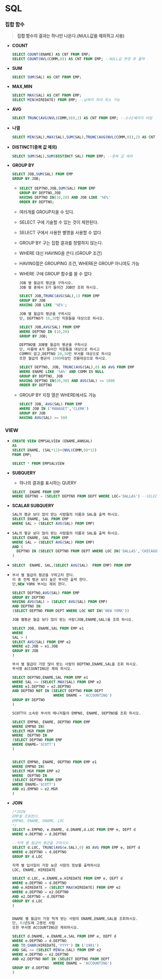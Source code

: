 # SQL

### 집합 함수

> **집합 함수의 결과는 하나만 나온다.(NULL값을 제외하고 사용)** 

* **COUNT**

  ```sql
  SELECT COUNT(ENAME) AS CNT FROM EMP;
  SELECT COUNT(NVL(COMM,0)) AS CNT FROM EMP; --NULL값 변경 후 출력
  ```

* **SUM**

  ```sql
  SELECT SUM(SAL) AS CNT FROM EMP;
  ```

* **MAX,MIN**

  ```sql
  SELECT MAX(SAL) AS CNT FROM EMP;
  SELECT MIN(HIREDATE) FROM EMP; --날짜의 최대 최소 가능
  ```

* **AVG**

  ```sql
  SELECT TRUNC(AVG(NVL(COMM,0)),2) AS CNT FROM EMP; --소수2째자리 버림
  ```

  

* **나열**

  ```sql
  SELECT MIN(SAL),MAX(SAL),SUM(SAL),TRUNC(AVG(NVL(COMM,0)),2) AS CNT FROM EMP;
  ```

* **DISTINCT(중복 값 제외)**

  ```sql
  SELECT SUM(SAL),SUM(DISTINCT SAL) FROM EMP; --중복 값 제외
  ```

* **GROUP BY**

  ```sql
  SELECT JOB,SUM(SAL) FROM EMP
  GROUP BY JOB;
  ```

  * ```sql
    SELECT DEPTNO,JOB,SUM(SAL) FROM EMP
    GROUP BY DEPTNO,JOB
    HAVING DEPTNO IN(10,20) AND JOB LIKE '%E%'
    ORDER BY DEPTNO;
    ```

  * 여러개를 GROUP지을 수 있다.

  * SELECT 구에 기술할 수 있는 것이 제한된다.

  * SELECT 구에서 사용한 별명을 사용할 수 없다

  * GROUP BY 구는 집합 결과를 정렬하지 않는다.

  * WHERE 대신 HAVING을 쓴다.(GROUP 조건)

  * HAVING절은 GROUPING 조건, WHERE은 GROUP 아니여도 가능

  * WHERE 구에 GROUP 함수를 쓸 수 없다

    ```sql
    JOB 별 월금의 평균을 구하시오.
    JOB 별 중에서 E가 들어간 JOB만 조회 하시오.
    
    SELECT JOB,TRUNC(AVG(SAL),1) FROM EMP
    GROUP BY JOB
    HAVING JOB LIKE '%E%';
    
    JOB 별 월급의 평균을 구하시오
    단, DEPTNO가 10,20인 직원들을 대상으로 하시오.
    
    SELECT JOB,AVG(SAL) FROM EMP
    WHERE DEPTNO IN (10,20)
    GROUP BY JOB;
    
    DEPTNO별 JOB별 월급의 평균을 구하시오
    단, 이름에 A가 들어간 직원들을 대상으로 하시고
    COMM이 없고,DEPTNO 20,30인 부서를 대상으로 하시오
    또한 월급의 평균이 1000이상인 것을대상으로 하시오.
    
    SELECT DEPTNO, JOB, TRUNC(AVG(SAL),0) AS AVG FROM EMP
    WHERE ENAME LIKE '%A%' AND COMM IS NULL
    GROUP BY DEPTNO, JOB
    HAVING DEPTNO IN(20,30) AND AVG(SAL) >= 1000
    ORDER BY DEPTNO
    ```

  * GROUP BY 지정 열은 WHERE에서도 가능

    ```sql
    SELECT JOB, AVG(SAL) FROM EMP
    WHERE JOB IN ('MANAGET','CLERK')
    GROUP BY JOB
    HAVING AVG(SAL) >= 500
    ```

    

### VIEW

- ```sql
  CREATE VIEW EMPSALVIEW (ENAME,ANNSAL)
  AS
  SELECT ENAME, (SAL*12)+(NVL(COMM,0)*12)
  FROM EMP;
  
  SELECT * FROM EMPSALVIEW
  ```

- **SUBQUERY**

  * 하나의 결과를 표시하는 QUERY

  ```sql
  SELECT  ENAME FROM EMP
  WHERE DEPTNO = (SELECT DEPTNO FROM DEPT WHERE LOC='DALLAS') --SELECT 아래 SELECT
  ```

- **SCALAR SUBQUERY**

  ```sql
  SAL의 평균 보다 많이 받는 사람들의 이름과 SAL을 출력 하시오.
  SELECT ENAME, SAL FROM EMP
  WHERE SAL > (SELECT AVG(SAL) FROM EMP)
  ```

- ```sql
  SAL의 평균 보다 많이 받는 사람들의 이름과 SAL을 출력 하시오.
  SELECT ENAME, SAL FROM EMP
  WHERE SAL > (SELECT AVG(SAL) FROM EMP)
  AND (
    DEPTNO IN (SELECT DEPTNO FROM DEPT WHERE LOC IN('DALLAS','CHICAGO'))
  )
  ```

- ```sql
  SELECT  ENAME, SAL,(SELECT AVG(SAL)  FROM EMP) FROM EMP
  ```

- ```sql
  부서 별 월급의 평균을 구하고자 한다.
  이 중 전체 평균 보다 높은 부서만 출력 한다.
  단,NEW YORK 부서는 제외 한다.
  
  SELECT DEPTNO,AVG(SAL) FROM EMP
  GROUP BY DEPTNO
  HAVING AVG(SAL) > (SELECT AVG(SAL) FROM EMP)
  AND DEPTNO IN
  (SELECT DEPTNO FROM DEPT WHERE LOC NOT IN('NEW YORK'))
  
  JOB 별평균 월급 보다 많이 받는 사람(JOB,ENAME,SAL)을 조회 하시오.
  
  SELECT JOB, ENAME,SAL FROM EMP e1
  WHERE
  SAL > (
  SELECT AVG(SAL) FROM EMP e2
  WHERE e2.JOB = e1.JOB
  GROUP BY JOB
  )
  
  부서 별 월급이 가장 많이 받는 사람의 DEPTNO,ENAME,SAL을 조회 하시오.
  부서명 ACCOUNTING은 제외 하시오.
  
  SELECT DEPTNO,ENAME,SAL FROM EMP e1
  WHERE SAL >= (SELECT MAX(SAL) FROM EMP e2
  WHERE e1.DEPTNO = e2.DEPTNO
  AND DEPTNO NOT IN (SELECT DEPTNO FROM DEPT
                     WHERE DNAME = 'ACCOUNTING')
  GROUP BY DEPTNO
  )
  
  SCOTT이 소속된 부서의 메니저들의 EMPNO, ENAME, DEPTNO를 조회 하시오.
  
  SELECT EMPNO, ENAME, DEPTNO FROM EMP
  WHERE EMPNO IN(
  SELECT MGR FROM EMP
  WHERE  DEPTNO IN 
  (SELECT DEPTNO FROM EMP 
  WHERE ENAME='SCOTT')
  )
  
  
  SELECT EMPNO, ENAME, DEPTNO FROM EMP e1
  WHERE EMPNO IN(
  SELECT MGR FROM EMP e2
  WHERE  DEPTNO IN 
  (SELECT DEPTNO FROM EMP 
  WHERE ENAME='SCOTT')
  AND e1.EMPNO = e2.MGR
  )
  ```

* **JOIN**

  ```sql
  /*JOIN
  EMP를 조회한다.
  EMPNO, ENAME, DNAME, LOC
  */
  SELECT e.EMPNO, e.ENAME, d.DNAME,d.LOC FROM EMP e, DEPT d
  WHERE e.DEPTNO = d.DEPTNO
  
  --지역 별 월급의 평균을 구하시오.
  SELECT d.LOC, TRUNC(AVG(e.SAL),0) AS AVG FROM EMP e, DEPT d
  WHERE e.DEPTNO = d.DEPTNO
  GROUP BY d.LOC
  
  지역 별 입사일이 가장 늦은 사원의 정보를 출력하시오
  LOC, ENAME, HIREDATE
  
  SELECT d.LOC, e.ENAME,e.HIREDATE FROM EMP e, DEPT d
  WHERE e.DEPTNO = d.DEPTNO
  AND e.HIREDATE = (SELECT MAX(HIREDATE) FROM EMP e2
  WHERE e.DEPTNO = e2.DEPTNO 
  AND e2.DEPTNO = d.DEPTNO
  GROUP BY d.LOC
  )
  
  
  DNAME 별 월급이 가장 적게 받는 사람의 DNAME,ENAME,SAL을 조회하시오.
  단, 81년도에 고용된 사람
  또한 부서명 ACCOUNTING은 제외하시오.
  
  SELECT d.DNAME, e.ENAME,e.SAL FROM EMP e, DEPT d
  WHERE e.DEPTNO = d.DEPTNO
  AND TO_CHAR(HIREDATE,'YYYY') IN ('1981')
  AND SAL <= (SELECT MIN(e.SAL) FROM EMP e2
  WHERE e.DEPTNO = e2.DEPTNO
  AND e2.DEPTNO NOT IN (SELECT DEPTNO FROM DEPT
                     WHERE DNAME = 'ACCOUNTING')
  GROUP BY d.DEPTNO
  )
  ```

  

